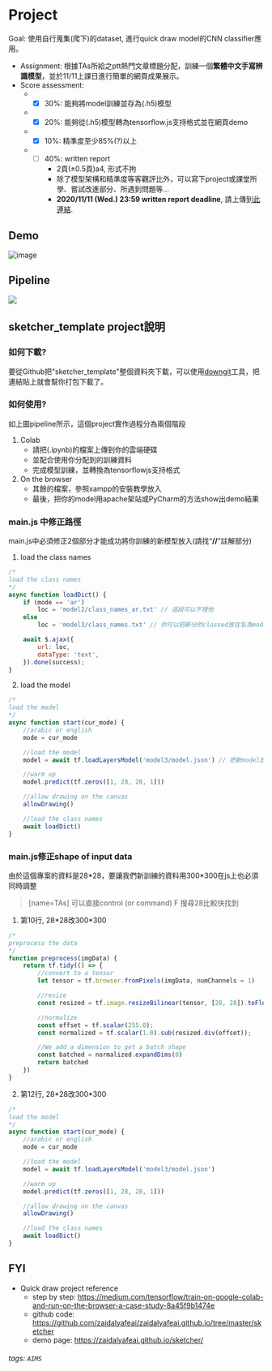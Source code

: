 # Project
Goal: 使用自行蒐集(爬下)的dataset, 進行quick draw model的CNN classifier應用。
- Assignment: 根據TAs所給之ptt熱門文章標題分配，訓練一個**繁體中文手寫辨識模型**，並於11/11上課日進行簡單的網頁成果展示。
- Score assessment: 
    - - [x] 30%: 能夠將model訓練並存為(.h5)模型
    - - [x] 20%: 能夠從(.h5)模型轉為tensorflow.js支持格式並在網頁demo
    - - [x] 10%: 精準度至少85%(?)以上
    - - [ ] 40%: written report
        - 2頁(±0.5頁)a4, 形式不拘
        - 除了模型架構和精準度等客觀評比外，可以寫下project或課堂所學、嘗試改進部分、所遇到問題等...
        - **2020/11/11 (Wed.) 23:59 written report deadline**, 請上傳到[此連結](https://drive.google.com/drive/folders/1DXw0QjBwAjUhwJH7aiJ03cdqHct3nhsJ?usp=sharing).

## Demo
![image](https://github.com/matteosoo/aimsfellows_DL/blob/master/project/sketcher_template/demo.gif)

## Pipeline
![](https://i.imgur.com/Y3y0lMR.png)

## sketcher_template project說明
### 如何下載?
要從Github把"sketcher_template"整個資料夾下載，可以使用[downgit](https://minhaskamal.github.io/DownGit/#/home)工具，把連結貼上就會幫你打包下載了。
### 如何使用?
如上圖pipeline所示，這個project實作過程分為兩個階段
1. Colab
    - 請把(.ipynb)的檔案上傳到你的雲端硬碟
    - 並配合使用你分配到的訓練資料
    - 完成模型訓練，並轉換為tensorflowjs支持格式
1. On the browser
    - 其餘的檔案，參照xampp的安裝教學放入
    - 最後，把你的model用apache架站或PyCharm的方法show出demo結果
### main.js 中修正路徑
main.js中必須修正2個部分才能成功將你訓練的新模型放入(請找“**//**”註解部分)
1. load the class names
```javascript
/*
load the class names
*/
async function loadDict() {
    if (mode == 'ar')
        loc = 'model2/class_names_ar.txt' // 這段可以不理他 
    else
        loc = 'model3/class_names.txt' // 你可以把新分的classed放在名為model3資料夾下

    await $.ajax({
        url: loc,
        dataType: 'text',
    }).done(success);
}
```
2. load the model
```javascript
/*
load the model
*/
async function start(cur_mode) {
    //arabic or english
    mode = cur_mode

    //load the model
    model = await tf.loadLayersModel('model3/model.json') // 把新model放在名為model3的資料夾下

    //warm up
    model.predict(tf.zeros([1, 28, 28, 1]))

    //allow drawing on the canvas
    allowDrawing()

    //load the class names
    await loadDict()
}
```
### main.js修正shape of input data
由於這個專案的資料是28\*28，要讓我們新訓練的資料用300\*300在js上也必須同時調整 
> [name=TAs] 可以直接control (or command) F 搜尋28比較快找到

1. 第10行, 28\*28改300\*300
```javascript
/*
preprocess the data
*/
function preprocess(imgData) {
    return tf.tidy(() => {
        //convert to a tensor
        let tensor = tf.browser.fromPixels(imgData, numChannels = 1)

        //resize
        const resized = tf.image.resizeBilinear(tensor, [28, 28]).toFloat()

        //normalize
        const offset = tf.scalar(255.0);
        const normalized = tf.scalar(1.0).sub(resized.div(offset));

        //We add a dimension to get a batch shape
        const batched = normalized.expandDims(0)
        return batched
    })
}
```
2. 第12行, 28\*28改300\*300
```javascript
/*
load the model
*/
async function start(cur_mode) {
    //arabic or english
    mode = cur_mode

    //load the model
    model = await tf.loadLayersModel('model3/model.json')

    //warm up
    model.predict(tf.zeros([1, 28, 28, 1]))

    //allow drawing on the canvas
    allowDrawing()

    //load the class names
    await loadDict()
}
```

## FYI
- Quick draw project reference
    - step by step: https://medium.com/tensorflow/train-on-google-colab-and-run-on-the-browser-a-case-study-8a45f9b1474e
    - github code: https://github.com/zaidalyafeai/zaidalyafeai.github.io/tree/master/sketcher
    - demo page: https://zaidalyafeai.github.io/sketcher/

###### tags: `AIMS`
